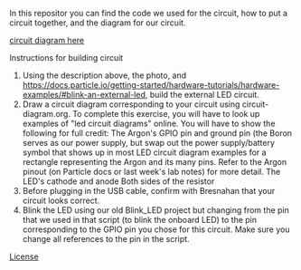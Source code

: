 In this repositor you can find the code we used for the circuit, how to put a circuit together, and the diagram for our circuit.

[circuit diagram here](./circuit.png)

Instructions for building circuit

1. Using the description above, the photo, and https://docs.particle.io/getting-started/hardware-tutorials/hardware-examples/#blink-an-external-led, build the external LED circuit.
2. Draw a circuit diagram corresponding to your circuit using circuit-diagram.org. To complete this exercise, you will have to look up examples of "led circuit diagrams" online. You will have to show the following for full credit:
    The Argon's GPIO pin and ground pin (the Boron serves as our power supply, but swap out the power supply/battery symbol that shows up in most LED circuit diagram examples for a rectangle representing the Argon and its many pins. Refer to the Argon pinout (on Particle docs or last week's lab notes) for more detail.
    The LED's cathode and anode
    Both sides of the resistor
3. Before plugging in the USB cable, confirm with Bresnahan that your circuit looks correct.
4. Blink the LED using our old Blink_LED project but changing from the pin that we used in that script (to blink the onboard LED) to the pin corresponding to the GPIO pin you chose for this circuit. Make sure you change all references to the pin in the script.



[License](./LICENSE.txt)
